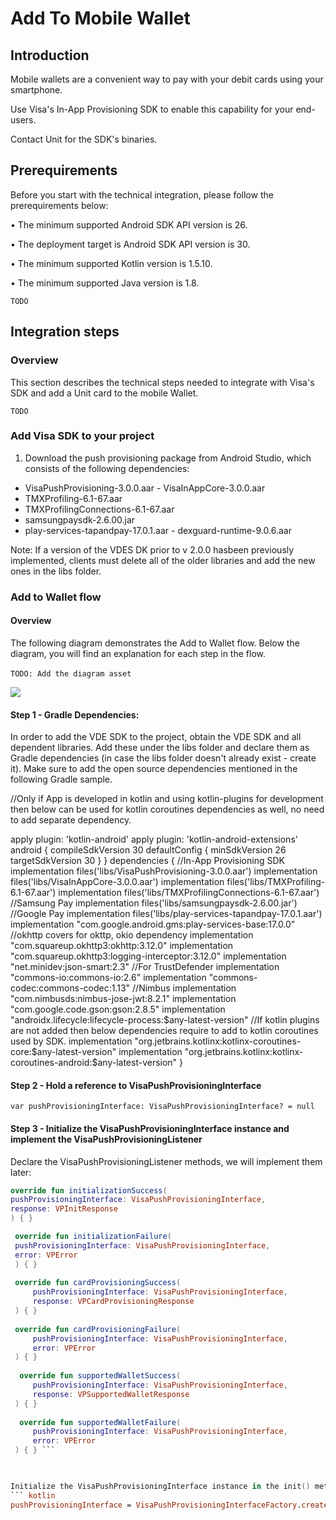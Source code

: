 # Add To Mobile Wallet

## Introduction

Mobile wallets are a convenient way to pay with your debit cards using your smartphone.

Use Visa's In-App Provisioning SDK to enable this capability for your end-users.

Contact Unit for the SDK's binaries.

## Prerequirements

Before you start with the technical integration, please follow the prerequirements below:

• The minimum supported Android SDK API version is 26.

• The deployment target is Android SDK API version is 30.

• The minimum supported Kotlin version is 1.5.10.

• The minimum supported Java version is 1.8.

`TODO`

## Integration steps

### Overview

This section describes the technical steps needed to integrate with Visa's SDK and add a Unit card to the mobile Wallet.

`TODO`


### Add Visa SDK to your project

1. Download the push provisioning package from Android Studio, which consists of the following dependencies:
- VisaPushProvisioning-3.0.0.aar - VisaInAppCore-3.0.0.aar
- TMXProfiling-6.1-67.aar
- TMXProfilingConnections-6.1-67.aar
- samsungpaysdk-2.6.00.jar
- play-services-tapandpay-17.0.1.aar - dexguard-runtime-9.0.6.aar

Note: If a version of the VDES DK prior to v 2.0.0 hasbeen previously implemented, clients must delete all of the older libraries and add the new ones in the libs folder.

### Add to Wallet flow

#### Overview

The following diagram demonstrates the Add to Wallet flow.
Below the diagram, you will find an explanation for each step in the flow.<br/><br/>
`TODO: Add the diagram asset`

![](./Docs/assets/add_to_wallet_flow_diagram.png)

#### Step 1 - Gradle Dependencies:
 In order to add the VDE SDK to the project, obtain the VDE SDK and all dependent libraries. Add these under the libs folder and declare them as Gradle dependencies (in case the libs folder doesn't already exist - create it). Make sure to add the open source
 dependencies mentioned in the following Gradle sample.
 
 
//Only if App is developed in kotlin and using kotlin-plugins for development then below can be used for kotlin coroutines dependencies as well, no need to add separate dependency.
 
apply plugin: 'kotlin-android'
apply plugin: 'kotlin-android-extensions'
android { compileSdkVersion 30 defaultConfig {
minSdkVersion 26
targetSdkVersion 30 }
}
dependencies {
//In-App Provisioning SDK
implementation files('libs/VisaPushProvisioning-3.0.0.aar')
implementation files('libs/VisaInAppCore-3.0.0.aar')
implementation files('libs/TMXProfiling-6.1-67.aar')
implementation files('libs/TMXProfilingConnections-6.1-67.aar')
//Samsung Pay
implementation files('libs/samsungpaysdk-2.6.00.jar')
//Google Pay
implementation files('libs/play-services-tapandpay-17.0.1.aar')
implementation "com.google.android.gms:play-services-base:17.0.0"
//okhttp covers for okttp, okio dependency implementation "com.squareup.okhttp3:okhttp:3.12.0"
implementation "com.squareup.okhttp3:logging-interceptor:3.12.0" implementation "net.minidev:json-smart:2.3"
//For TrustDefender
implementation "commons-io:commons-io:2.6"
implementation "commons-codec:commons-codec:1.13"
//Nimbus
implementation "com.nimbusds:nimbus-jose-jwt:8.2.1" implementation "com.google.code.gson:gson:2.8.5"
implementation "androidx.lifecycle:lifecycle-process:$any-latest-version"
//If kotlin plugins are not added then below dependencies require to add to kotlin coroutines used by SDK.
implementation "org.jetbrains.kotlinx:kotlinx-coroutines-core:$any-latest-version"
implementation "org.jetbrains.kotlinx:kotlinx-coroutines-android:$any-latest-version" }

#### Step 2 - Hold a reference to VisaPushProvisioningInterface

` var pushProvisioningInterface: VisaPushProvisioningInterface? = null `

#### Step 3 - Initialize the VisaPushProvisioningInterface instance and implement the VisaPushProvisioningListener

Declare the VisaPushProvisioningListener methods, we will implement them later:

   ```kotlin
   override fun initializationSuccess(
   pushProvisioningInterface: VisaPushProvisioningInterface,
   response: VPInitResponse
   ) { }

    override fun initializationFailure(
    pushProvisioningInterface: VisaPushProvisioningInterface,
    error: VPError
    ) { }
    
    override fun cardProvisioningSuccess(
        pushProvisioningInterface: VisaPushProvisioningInterface,
        response: VPCardProvisioningResponse
    ) { }
    
    override fun cardProvisioningFailure(
        pushProvisioningInterface: VisaPushProvisioningInterface,
        error: VPError
    ) { }
    
     override fun supportedWalletSuccess(
        pushProvisioningInterface: VisaPushProvisioningInterface,
        response: VPSupportedWalletResponse
    ) { }
    
     override fun supportedWalletFailure(
        pushProvisioningInterface: VisaPushProvisioningInterface,
        error: VPError
    ) { } ```
    


Initialize the VisaPushProvisioningInterface instance in the init() method of your class:
``` kotlin
pushProvisioningInterface = VisaPushProvisioningInterfaceFactory.createPushProvisioningInterface(this)
```



